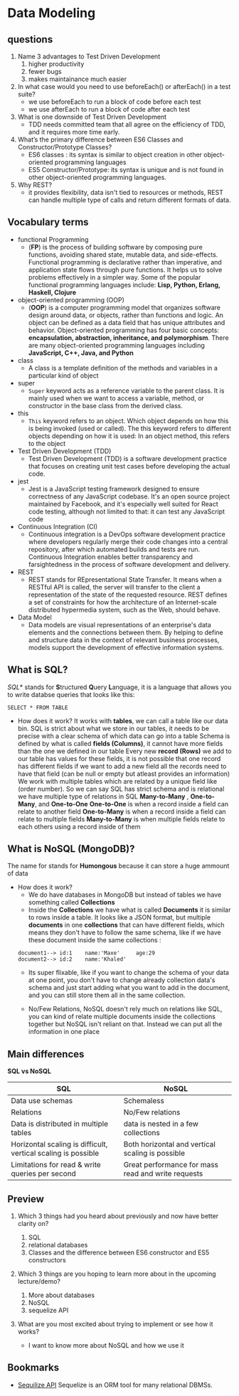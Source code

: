 # Data Modeling

## questions

1. Name 3 advantages to Test Driven Development
    1. higher productivity
    2. fewer bugs
    3. makes maintainance much easier
2. In what case would you need to use beforeEach() or afterEach() in a test suite?
    - we use beforeEach to run a block of code before each test
    - we use afterEach to run a block of code after each test
3. What is one downside of Test Driven Development
    - TDD needs committed team that all agree on the efficiency of TDD, and it requires more time early.
4. What’s the primary difference between ES6 Classes and Constructor/Prototype Classes?
    - ES6 classes : its syntax is similar to object creation in other object-oriented programming languages
    - ES5 Constructor/Prototype: its syntax is unique and is not found in other object-oriented programming languages.
5. Why REST?
    - it provides flexibility, data isn't tied to resources or methods, REST can handle multiple type of calls and return different formats of data.

## Vocabulary terms
- functional Programming
    - (**FP**) is the process of building software by composing pure functions, avoiding shared state, mutable data, and side-effects. Functional programming is declarative rather than imperative, and application state flows through pure functions. It helps us to solve problems effectively in a simpler way. Some of the popular functional programming languages include: **Lisp, Python, Erlang, Haskell, Clojure**
- object-oriented programming (OOP)
    - (**OOP**) is a computer programming model that organizes software design around data, or objects, rather than functions and logic. An object can be defined as a data field that has unique attributes and behavior. Object-oriented programming has four basic concepts: **encapsulation, abstraction, inheritance, and polymorphism**. There are many object-oriented programming languages including **JavaScript, C++, Java, and Python**
- class 
    - A class is a template definition of the methods and variables in a particular kind of object
- super
    -  `Super` keyword acts as a reference variable to the parent class. It is mainly used when we want to access a variable, method, or constructor in the base class from the derived class.
- this
    - `This` keyword refers to an object. Which object depends on how this is being invoked (used or called). The this keyword refers to different objects depending on how it is used: In an object method, this refers to the object
- Test Driven Development (TDD)
    - Test Driven Development (TDD) is a software development practice that focuses on creating unit test cases before developing the actual code.
- jest
    - Jest is a JavaScript testing framework designed to ensure correctness of any JavaScript codebase. It's an open source project maintained by Facebook, and it's especially well suited for React code testing, although not limited to that: it can test any JavaScript code
- Continuous Integration (CI)
    - Continuous integration is a DevOps software development practice where developers regularly merge their code changes into a central repository, after which automated builds and tests are run. Continuous Integration enables better transparency and farsightedness in the process of software development and delivery. 
- REST
    - REST stands for REpresentational State Transfer. It means when a RESTful API is called, the server will transfer to the client a representation of the state of the requested resource. REST defines a set of constraints for how the architecture of an Internet-scale distributed hypermedia system, such as the Web, should behave.
- Data Model
    - Data models are visual representations of an enterprise's data elements and the connections between them. By helping to define and structure data in the context of relevant business processes, models support the development of effective information systems.

## What is SQL?
*SQL** stands for **S**tructured **Q**uery **L**anguage, it is a language that allows you to write databse queries that looks like this:
```
SELECT * FROM TABLE
```
- How does it work?
     It works with **tables**, we can call a table like our data bin.
     SQL is strict about what we store in our tables, it needs to be precise with a clear schema of which data can go into a table
     Schema is defined by what is called **fields (Columns)**, it cannot have more fields than the one we defined in our table
     Every new **record (Rows)** we add to our table has values for these fields, it is not possible that one record has different fields if we want to add a new field all the records need to have that field (can be null or empty but atleast provides an information)
     We work with multiple tables which are related by a unique field like (order number). So we can say SQL has strict schema and is relational
     we have multiple type of relations in SQL **Many-to-Many** , **One-to-Many**, and **One-to-One** 
     **One-to-One** is when a record inside a field can relate to another field
     **One-to-Many** is when a record inside a field can relate to multiple fields
     **Many-to-Many** is when multiple fields relate to each others using a record inside of them



## What is NoSQL (MongoDB)?
The name for stands for **Humongous** because it can store a huge ammount of data
- How does it work?
    - We do have databases in MongoDB but instead of tables we have something called **Collections** <br/>
    - Inside the **Collections** we have what is called **Documents** it is similar to rows inside a table. It looks like a JSON format, but multiple   **documents** in one **collections** that can have different fields, which means they don't have to follow the same schema, like if we have these document inside the same collections :
    ```
    document1--> id:1    name:'Maxe'     age:29
    document2--> id:2    name:'Khaled'
     ```
    - Its super flixable, like if you want to change the schema of your data at one point, you don't have to change already collection data's schema and just start adding what you want to add in the document, and you can still store them all in the same collection.

    - No/Few Relations, NoSQL doesn't rely much on relations like SQL, you can kind of relate multiple documents inside the collections together but NoSQL isn't reliant on that. Instead we can put all the information in one place 

## Main differences
**SQL vs NoSQL**

| SQL | NoSQL |
| ---- | ---- |
| Data use schemas | Schemaless |
| Relations | No/Few relations |
| Data is distributed in multiple tables | data is nested in a few collections |
| Horizontal scaling is difficult, vertical scaling is possible | Both horizontal and vertical scaling is possible |
| Limitations for read & write queries per second | Great performance for mass read and write requests |


## Preview
1. Which 3 things had you heard about previously and now have better clarity on?
    1. SQL
    2. relational databases
    3. Classes and the difference between ES6 constructor and ES5 constructors

2. Which 3 things are you hoping to learn more about in the upcoming lecture/demo?
    1. More about databases
    2. NoSQL
    3. sequelize API
3. What are you most excited about trying to implement or see how it works?
    - I want to know more about NoSQL and how we use it

## Bookmarks
- [Sequilize API](https://sequelize.org/master/)
Sequelize is an ORM tool for many relational DBMSs.
